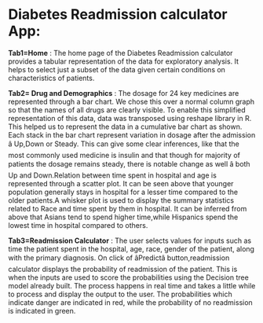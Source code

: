 # Diabetes Readmission calculator App: 



**Tab1=Home** :
The home page of the Diabetes Readmission calculator provides a tabular representation of the data for exploratory analysis. It helps to select just a subset of the data given certain conditions on characteristics of patients.

**Tab2= Drug and Demographics** :
The dosage for 24 key medicines are represented through a bar chart. We chose this over a normal column graph so that the names of all drugs are clearly visible. To enable this simplified representation of this data, data was transposed using reshape library in R. This helped us to represent the data in a cumulative bar chart as shown. Each stack in the bar chart represent variation in dosage after the admission â Up,Down or Steady. This can give some clear inferences, like that the most commonly used medicine is insulin and that though for majority of patients the dosage remains steady, there is notable change as well â both Up and Down.Relation between time spent in hospital and age is represented through a scatter plot. It can be seen above that younger population generally stays in hospital for a lesser time compared to the older patients.A whisker plot is used to display the summary statistics related to Race and time spent by them in hospital. It can be inferred from above that Asians tend to spend higher time,while Hispanics spend the lowest time in hospital compared to others.

**Tab3=Readmission Calculator** :
The user selects values for inputs such as time the patient spent in the hospital, age, race, gender of the patient, along with the primary diagnosis. On click of âPredictâ button,readmission calculator displays the probability of readmission of the patient. This is when the inputs are used to score the probabilities using the Decision tree model already built. The process happens in real time and takes a little while to process and display the output to the user. The probabilities which indicate danger are indicated in red, while the probability of no readmission is indicated in green.
